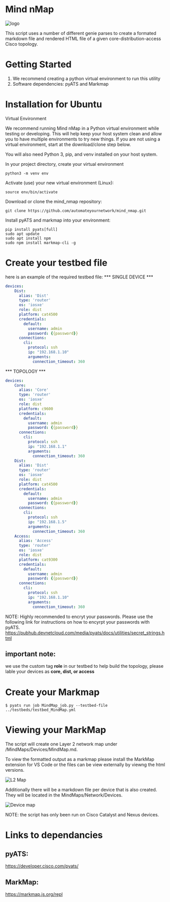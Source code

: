 # Mind nMap

![logo](images/logo.jpg)

This script uses a number of different genie parses to create a formated markdown file and rendered HTML file of a given core-distribution-access Cisco topology.
# Getting Started
1.	We recommend creating a python virtual environment to run this utility
2.	Software dependencies: pyATS and Markmap

# Installation for Ubuntu
Virtual Environment

We recommend running Mind nMap in a Python virtual environment while testing or developing. This will help keep your host system clean and allow you to have multiple environments to try new things. If you are not using a virtual environment, start at the download/clone step below.

You will also need Python 3, pip, and venv installed on your host system.

In your project directory, create your virtual environment
``` console
python3 -m venv env
```
Activate (use) your new virtual environment (Linux):
``` console
source env/bin/activate
```
Download or clone the mind_nmap repository:

``` console
git clone https://github.com/automateyournetwork/mind_nmap.git
```

Install pyATS and markmap into your environment:
``` console
pip install pyats[full]
sudo apt update
sudo apt install npm
sudo npm install markmap-cli -g
```

# Create your testbed file
here is an example of the required testbed file:
*** SINGLE DEVICE ***
``` yaml
devices:
    Dist:
      alias: 'Dist'
      type: 'router'
      os: 'iosxe'
      role: dist
      platform: cat4500
      credentials:
        default:
          username: admin
          password: {{password}}
      connections:        
        cli:
          protocol: ssh
          ip: "192.168.1.10"
          arguments:
            connection_timeout: 360
```

*** TOPOLOGY ***
``` yaml
devices:
    Core:
      alias: 'Core'
      type: 'router'
      os: 'iosxe'
      role: dist
      platform: c9600
      credentials:
        default:
          username: admin
          password: {{password}}
      connections:        
        cli:
          protocol: ssh
          ip: "192.168.1.1"
          arguments:
            connection_timeout: 360
    Dist:
      alias: 'Dist'
      type: 'router'
      os: 'iosxe'
      role: dist
      platform: cat4500
      credentials:
        default:
          username: admin
          password: {{password}}
      connections:        
        cli:
          protocol: ssh
          ip: "192.168.1.5"
          arguments:
            connection_timeout: 360
    Access:
      alias: 'Access'
      type: 'router'
      os: 'iosxe'
      role: dist
      platform: cat9300
      credentials:
        default:
          username: admin
          password: {{password}}
      connections:        
        cli:
          protocol: ssh
          ip: "192.168.1.10"
          arguments:
            connection_timeout: 360
```

NOTE: Highly recommended to encryt your passwords. Please use the following link for instructions on how to encyrpt your passwords with pyATS.
https://pubhub.devnetcloud.com/media/pyats/docs/utilities/secret_strings.html

## important note:
we use the custom tag <B>role</b> in our testbed to help build the topology, please lable your devices as <B> core, dist, or access</B>

# Create your Markmap
``` console
$ pyats run job MindMap_job.py --testbed-file ../testbeds/testbed_MindMap.yml
```

# Viewing your MarkMap
The script will create one Layer 2 network map under /MindMaps/Devices/MindMap.md.

To view the formatted output as a markmap please install the MarkMap extension for VS Code or the files can be view externally by viewng the html versions.

![L2 Map](images/L2_Map.png)

Additionally there will be a markdown file per device that is also created. They will be located in the MindMaps/Network/Devices. 

![Device map](images/Device_Example.PNG)

NOTE: the script has only been run on Cisco Catalyst and Nexus devices.



# Links to dependancies
## pyATS: 
https://developer.cisco.com/pyats/
## MarkMap:
https://markmap.js.org/repl

